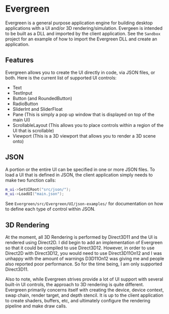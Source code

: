 # Evergreen
Evergreen is a general purpose application engine for building desktop applications with a UI and/or 3D rendering/simulation.
Evergeen is intended to be built as a DLL and imported by the client application.
See the `Sandbox` project for an example of how to import the Evergreen DLL and create an application.
## Features
Evergreen allows you to create the UI directly in code, via JSON files, or both.
Here is the current list of supported UI controls:
- Text
- TextInput
- Button (and RoundedButton)
- RadioButton
- SliderInt and SliderFloat
- Pane (This is simply a pop up window that is displayed on top of the main UI)
- ScrollableLayout (This allows you to place controls within a region of the UI that is scrollable)
- Viewport (This is a 3D viewport that allows you to render a 3D scene onto)

## JSON
A portion or the entire UI can be specified in one or more JSON files.
To load a UI that is defined in JSON, the client application simply needs to make two function calls:
```c++
m_ui->SetUIRoot("src/json/");
m_ui->LoadUI("main.json");
```
See `Evergreen/src/Evergreen/UI/json-examples/` for documentation on how to define each type of control within JSON.

## 3D Rendering
At the moment, all 3D Rendering is performed by Direct3D11 and the UI is rendered using Direct2D.
I did begin to add an implementation of Evergreen so that it could be compiled to use Direct3D12.
However, in order to use Direct2D with Direct3D12, you would need to use Direct3D11On12 and I was unhappy with
the amount of warnings D3D11On12 was giving me and people also reported poor performance. So for the time being,
I am only supported Direct3D11.

Also to note, while Evergreen strives provide a lot of UI support with several built-in UI controls, the approach
to 3D rendering is quite different. Evergreen primarily concerns itself with creating the device, device context, 
swap chain, render target, and depth stencil. It is up to the client application to create shaders, buffers, etc, 
and ultimately configure the rendering pipeline and make draw calls.